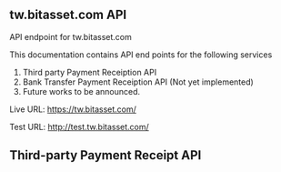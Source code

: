 ## tw.bitasset.com API

API endpoint for tw.bitasset.com

This documentation contains API end points for the following services

1.  Third party Payment Receiption API
2.  Bank Transfer Payment Receiption API (Not yet implemented)
3.  Future works to be announced.

Live URL:
https://tw.bitasset.com/

Test URL:
http://test.tw.bitasset.com/

## Third-party Payment Receipt API

```sss
```
